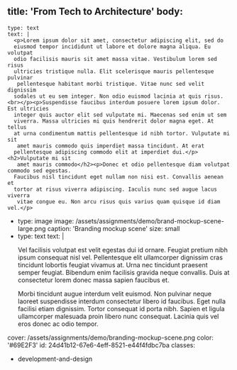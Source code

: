 title: 'From Tech to Architecture'
body:
  -
    type: text
    text: |
      <p>Lorem ipsum dolor sit amet, consectetur adipiscing elit, sed do 
      eiusmod tempor incididunt ut labore et dolore magna aliqua. Eu volutpat 
      odio facilisis mauris sit amet massa vitae. Vestibulum lorem sed risus 
      ultricies tristique nulla. Elit scelerisque mauris pellentesque pulvinar
       pellentesque habitant morbi tristique. Vitae nunc sed velit dignissim 
      sodales ut eu sem integer. Non odio euismod lacinia at quis risus. <br></p><p>Suspendisse faucibus interdum posuere lorem ipsum dolor. Est ultricies 
      integer quis auctor elit sed vulputate mi. Maecenas sed enim ut sem 
      viverra. Massa ultricies mi quis hendrerit dolor magna eget. At tellus 
      at urna condimentum mattis pellentesque id nibh tortor. Vulputate mi sit
       amet mauris commodo quis imperdiet massa tincidunt. At erat 
      pellentesque adipiscing commodo elit at imperdiet dui.</p><h2>Vulputate mi sit
       amet mauris commodo</h2><p>Donec et odio pellentesque diam volutpat commodo sed egestas. 
      Faucibus nisl tincidunt eget nullam non nisi est. Convallis aenean et 
      tortor at risus viverra adipiscing. Iaculis nunc sed augue lacus viverra
       vitae congue eu. Non arcu risus quis varius quam quisque id diam vel.</p>
  -
    type: image
    image: /assets/assignments/demo/brand-mockup-scene-large.png
    caption: 'Branding mockup scene'
    size: small
  -
    type: text
    text: |
      <p>Vel facilisis volutpat est velit egestas dui id ornare. Feugiat 
      pretium nibh ipsum consequat nisl vel. Pellentesque elit ullamcorper 
      dignissim cras tincidunt lobortis feugiat vivamus at. Urna nec tincidunt
       praesent semper feugiat. Bibendum enim facilisis gravida neque 
      convallis. Duis at consectetur lorem donec massa sapien faucibus et. <br></p><p>Morbi tincidunt augue interdum velit euismod. Non pulvinar neque 
      laoreet suspendisse interdum consectetur libero id faucibus. Eget nulla 
      facilisi etiam dignissim. Tortor consequat id porta nibh. Sapien et 
      ligula ullamcorper malesuada proin libero nunc consequat. Lacinia quis 
      vel eros donec ac odio tempor.<br></p>
cover: /assets/assignments/demo/branding-mockup-scene.png
color: '#69E2F3'
id: 24d41b12-67e6-4eff-8521-e44f4fdbc7ba
classes:
  - development-and-design
